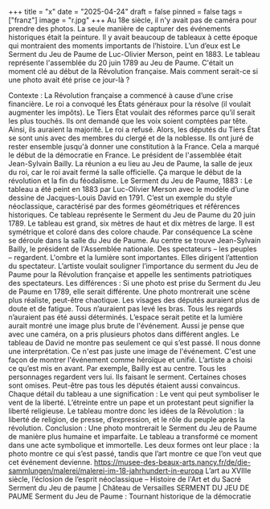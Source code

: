 +++
title = "x"
date = "2025-04-24"
draft = false
pinned = false
tags = ["franz"]
image = "r.jpg"
+++
Au 18e siècle, il n'y avait pas de caméra pour prendre des photos. La seule manière de capturer des événements historiques était la peinture. Il y avait beaucoup de tableaux à cette époque qui montraient des moments importants de l’histoire. L’un d’eux est Le Serment du Jeu de Paume de Luc-Olivier Merson, peint en 1883. Le tableau représente l'assemblée du 20 juin 1789 au Jeu de Paume. C'était un moment clé au début de la Révolution française. Mais comment serait-ce si une photo avait été prise ce jour-là ?



Contexte :
La Révolution française a commencé à cause d’une crise financière. Le roi a convoqué les États généraux pour la résolve (il voulait augmenter les impôts). Le Tiers État voulait des réformes parce qu’il serait les plus touchés. Ils ont demandé que les voix soient comptées par tête. Ainsi, ils auraient la majorité. Le roi a refusé. Alors, les députés du Tiers État se sont unis avec des membres du clergé et de la noblesse. Ils ont juré de rester ensemble jusqu'à donner une constitution à la France. Cela a marqué le début de la démocratie en France. Le président de l'assemblée était Jean-Sylvain Bailly. La réunion a eu lieu au Jeu de Paume, la salle de jeux du roi, car le roi avait fermé la salle officielle. Ça marque le début de la révolution et la fin du féodalisme.
Le Serment du Jeu de Paume, 1883 :
Le tableau a été peint en 1883 par Luc-Olivier Merson avec le modèle d’une dessine de Jacques-Louis David en 1791. C’est un exemple du style néoclassique, caractérisé par des formes géométriques et références historiques. Ce tableau représente le Serment du Jeu de Paume du 20 juin 1789. Le tableau est grand, six mètres de haut et dix mètres de large. Il est symétrique et coloré dans des colore chaude. Par conséquence La scène se déroule dans la salle du Jeu de Paume. Au centre se trouve Jean-Sylvain Bailly, le président de l'Assemblée nationale. Des spectateurs – les peuples – regardent. L'ombre et la lumière sont importantes. Elles dirigent l’attention du spectateur. L’artiste voulait souligner l’importance du serment du Jeu de Paume pour la Révolution française et appelle les sentiments patriotiques des spectateurs. 
Les différences :
Si une photo est prise du Serment du Jeu de Paume en 1789, elle serait différente. Une photo montrerait une scène plus réaliste, peut-être chaotique. Les visages des députés auraient plus de doute et de fatigue. Tous n’auraient pas levé les bras. Tous les regards n’auraient pas été aussi déterminés. L’espace serait petite et la lumière aurait montré une image plus brute de l'événement. Aussi je pense que avec une caméra, on a pris plusieurs photos dans différent angles. 
Le tableau de David ne montre pas seulement ce qui s’est passé. Il nous donne une interprétation. Ce n'est pas juste une image de l'événement. C'est une façon de montrer l'événement comme héroïque et unifié. L’artiste a choisi ce qu’est mis en avant. Par exemple, Bailly est au centre. Tous les personnages regardent vers lui. Ils faisant le serment. Certaines choses sont omises. Peut-être pas tous les députés étaient aussi convaincus. Chaque détail du tableau a une signification : Le vent qui peut symboliser le vent de la liberté. L’étreinte entre un pape et un protestant peut signifier la liberté religieuse. Le tableau montre donc les idées de la Révolution : la liberté de religion, de presse, d’expression, et le rôle du peuple après la révolution.
Conclusion :
Une photo montrerait le Serment du Jeu de Paume de manière plus humaine et imparfaite. Le tableau a transformé ce moment dans une acte symbolique et immortelle. Les deux formes ont leur place : la photo montre ce qui s’est passé, tandis que l’art montre ce que l’on veut que cet événement devienne.
https://musee-des-beaux-arts.nancy.fr/de/die-sammlungen/malerei/malerei-im-18-jahrhundert-in-europa
L’art au XVIIIe siècle, l’éclosion de l’esprit néoclassique – Histoire de l'Art et du Sacré
Serment du Jeu de paume | Château de Versailles
SERMENT DU JEU DE PAUME
Serment du Jeu de Paume : Tournant historique de la démocratie
